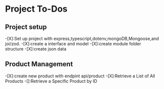 # Project To-Dos


## Project setup

-[X]:Set up project with express,typescript,dotenv,mongoDB,Mongoose,and joi/zod.
-[X]:create a interface and model
-[X]:create module folder structure
-[X]:create json data


## Product Management

-[X]:create new product with endpint api/product
-[X]:Retrieve a List of All Products
-[]:Retrieve a Specific Product by ID